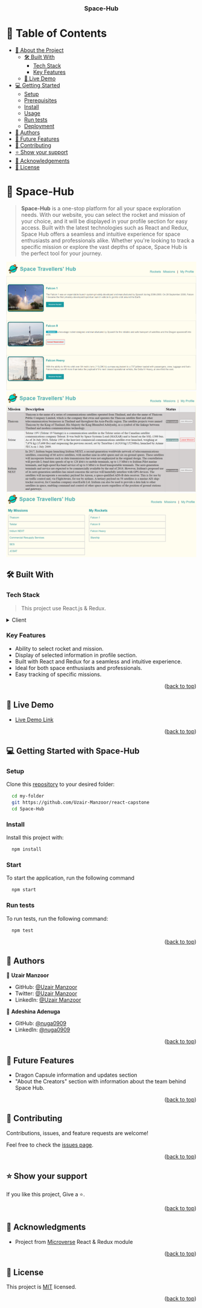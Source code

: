 <a name="readme-top"></a>
<div align="center">
  <h3><b>Space-Hub</b></h3>
</div>

# 📗 Table of Contents

- [📖 About the Project](#about-project)
  - [🛠 Built With](#built-with)
    - [Tech Stack](#tech-stack)
    - [Key Features](#key-features)
  - [🚀 Live Demo](#live-demo)
- [💻 Getting Started](#getting-started)
  - [Setup](#setup)
  - [Prerequisites](#prerequisites)
  - [Install](#install)
  - [Usage](#usage)
  - [Run tests](#run-tests)
  - [Deployment](#triangular_flag_on_post-deployment)
- [👥 Authors](#authors)
- [🔭 Future Features](#future-features)
- [🤝 Contributing](#contributing)
- [⭐️ Show your support](#support)
- [🙏 Acknowledgements](#acknowledgements)
- [📝 License](#license)

# 📖 Space-Hub <a name="about-project"></a>

> **Space-Hub** is a one-stop platform for all your space exploration needs. With our website, you can select the rocket and mission of your choice, and it will be displayed in your profile section for easy access. Built with the latest technologies such as React and Redux, Space Hub offers a seamless and intuitive experience for space enthusiasts and professionals alike. Whether you're looking to track a specific mission or explore the vast depths of space, Space Hub is the perfect tool for your journey.

![image](https://github.com/Uzair-Manzoor/SpaceTravelersHub/blob/tests/src/assets/images/Rocketsupdated.png?raw=true)
![image](https://github.com/Uzair-Manzoor/SpaceTravelersHub/blob/tests/src/assets/images/Missionsupdated.png?raw=true)
![image](https://github.com/Uzair-Manzoor/SpaceTravelersHub/blob/tests/src/assets/images/MyProfileUpdated.png?raw=true)

## 🛠 Built With <a name="built-with"></a>

### Tech Stack <a name="tech-stack"></a>

> This project use React.js & Redux.
<details>
  <summary>Client</summary>
  <ul>
    <li><a href="https://reactjs.org/"></a>React</li>
    <li><a href="https://redux.js.org/">Redux</a></li>
    <li><a href="https://developer.mozilla.org/en-US/docs/Web/CSS">CSS</a></li>
    <li><a href="https://www.javascript.com/">JavaScript</a></li>   
  </ul>
</details>

### Key Features <a name="key-features"></a>
- Ability to select rocket and mission.
- Display of selected information in profile section.
- Built with React and Redux for a seamless and intuitive experience.
- Ideal for both space enthusiasts and professionals.
- Easy tracking of specific missions.

<p align="right">(<a href="#readme-top">back to top</a>)</p>

## 🚀 Live Demo <a name="live-demo"></a>

- [Live Demo Link](https://space-travelers-ol7p694w1-uzair-manzoor.vercel.app/)

<p align="right">(<a href="#readme-top">back to top</a>)</p>

## 💻 Getting Started with Space-Hub <a name="getting-started"></a>

### Setup

Clone this [repository](https://github.com/Uzair-Manzoor/react-capstone) to your desired folder:

```sh
  cd my-folder
  git https://github.com/Uzair-Manzoor/react-capstone 
  cd Space-Hub
```

### Install

Install this project with:

```sh
  npm install
```

### Start

To start the application, run the following command

```sh
  npm start
```

### Run tests

To run tests, run the following command:

```sh
  npm test
```

<p align="right">(<a href="#readme-top">back to top</a>)</p>

## 👥 Authors <a name="authors"></a>
👤 **Uzair Manzoor**

- GitHub: [@Uzair Manzoor](https://github.com/Uzair-Manzoor)
- Twitter: [@Uzair Manzoor](https://twitter.com/uzair5555)
- LinkedIn: [@Uzair Manzoor](https://www.linkedin.com/in/uzair-manzoor-b69996115/)

👤 **Adeshina Adenuga**

- GitHub: [@nuga0909](https://github.com/nuga0909)
- LinkedIn: [@nuga0909](https://www.linkedin.com/in/adeshina-adenuga-947909294/)

<p align="right">(<a href="#readme-top">back to top</a>)</p>

## 🔭 Future Features <a name="future-features"></a>

- Dragon Capsule information and updates section
- "About the Creators" section with information about the team behind Space Hub.

<p align="right">(<a href="#readme-top">back to top</a>)</p>

## 🤝 Contributing <a name="contributing"></a>

Contributions, issues, and feature requests are welcome!

Feel free to check the [issues page](https://github.com/Uzair-Manzoor/react-capstone/issues).

<p align="right">(<a href="#readme-top">back to top</a>)</p>

## ⭐️ Show your support <a name="support"></a>

If you like this project, Give a ⭐️.

<p align="right">(<a href="#readme-top">back to top</a>)</p>

## 🙏 Acknowledgments <a name="acknowledgements"></a>

- Project from [Microverse](https://www.microverse.org/?grsf=i6yi2m) React & Redux module

<p align="right">(<a href="#readme-top">back to top</a>)</p>

## 📝 License <a name="license"></a>

This project is [MIT](./LICENSE) licensed.

<p align="right">(<a href="#readme-top">back to top</a>)</p>
